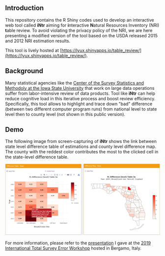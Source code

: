 ## Introduction

This repository contains the R Shiny codes used to develop an interactive web tool called **iNtr** aiming for **i**nteractive **N**atural Resources Inventory (NRI) **t**able review. To avoid violating the privacy policy of the NRI, we are here presenting a modified version of the tool based on the USDA released 2015 and 2012 NRI estimation results.  

This tool is lively hosted at [https://lyux.shinyapps.io/table_review/](https://lyux.shinyapps.io/table_review/).

## Background

Many statistical agencies like the [Center of the Survey Statistics and Methodoly at the Iowa State University](https://www.cssm.iastate.edu/) that work on large data operations suffer from labor-intensive review of data products. Tool like **iNtr** can help reduce cognitive load in this iterative process and boost review efficiency. Specifically, this tool allows to highlight and trace down "bad" difference (between two different computer program runs) from national level to state level then to county level (not shown in this public version).

## Demo

The following image from screen-capturing of **iNtr** shows the link between state level difference table of estimations and county level difference map. The county with the reddest color contributes the most to the clicked cell in the state-level difference table.

![](images/shiny_iNtr.PNG)

For more information, please refer to the [presentation]((https://www.niss.org/sites/default/files/3.%20ITSEW2019%20Session%205%20-%20Lyu%20et%20al.pdf)) I gave at the [2019 International Total Survey Error Workshop](https://dsaemq.unibg.it/it/itsew2019) hosted in Bergamo, Italy.
